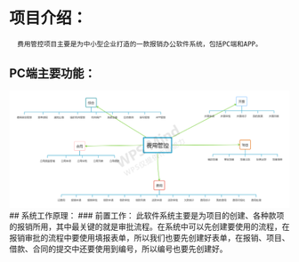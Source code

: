# 项目介绍：
      费用管控项目主要是为中小型企业打造的一款报销办公软件系统，包括PC端和APP。
 ## PC端主要功能：
 <img src="img/结构.png" width="600px"/>
 ## 系统工作原理：
   ### 前置工作：
      此软件系统主要是为项目的创建、各种款项的报销所用，其中最关键的就是审批流程。在系统中可以先创建要使用的流程，在报销审批的流程中要使用填报表单，所以我们也要先创建好表单，在报销、项目、借款、合同的提交中还要使用到编号，所以编号也要先创建好。
 
   
      
     
